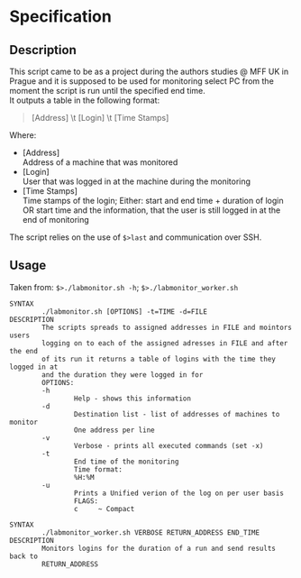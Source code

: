 # Specification
## Description  
This script came to be as a project during the authors studies @ MFF UK in Prague and it is supposed to be used for monitoring select PC from the moment the script is run until the specified end time.  
It outputs a table in the following format:  
> [Address] \t [Login] \t [Time Stamps]  

Where:
- [Address]  
Address of a machine that was monitored  
- [Login]  
User that was logged in at the machine during the monitoring  
- [Time Stamps]  
Time stamps of the login; Either: start and end time + duration of login OR start time and the information, that the user is still logged in at the end of monitoring  

The script relies on the use of `$>last` and communication over SSH.

## Usage  
Taken from:
`$>./labmonitor.sh -h`;
`$>./labmonitor_worker.sh`
```console
SYNTAX
        ./labmonitor.sh [OPTIONS] -t=TIME -d=FILE
DESCRIPTION
        The scripts spreads to assigned addresses in FILE and mointors users
        logging on to each of the assigned adresses in FILE and after the end
        of its run it returns a table of logins with the time they logged in at
        and the duration they were logged in for
        OPTIONS:
        -h
                Help - shows this information
        -d
                Destination list - list of addresses of machines to monitor
                One address per line
        -v
                Verbose - prints all executed commands (set -x)
        -t
                End time of the monitoring
                Time format:
                %H:%M
        -u
                Prints a Unified verion of the log on per user basis
                FLAGS:
                c     ~ Compact
```
```console
SYNTAX
        ./labmonitor_worker.sh VERBOSE RETURN_ADDRESS END_TIME
DESCRIPTION
        Monitors logins for the duration of a run and send results back to
        RETURN_ADDRESS
```
